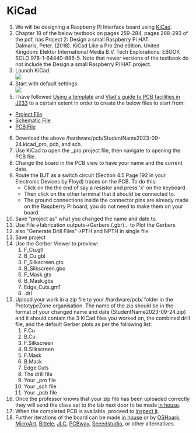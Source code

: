 # KiCad   
1. We will be designing a Raspberry Pi Interface board using [KiCad](https://www.kicad.org/).
2. Chapter 18 of the below textbook on pages 259-284, pages 268-293 of the pdf, has Project 2: Design a small Raspberry Pi HAT.
   Dalmaris, Peter. (2018). KiCad Like a Pro 2nd edition. United Kingdom: Elektor International Media B.V. Tech Explorations: EBOOK SOLO 978-1-64440-886-5. Note that newer versions of the textbook do not include the Design a small Raspberry Pi HAT project.   
3. Launch KiCad:   
![](media/1.png)
4. Start with default settings:   
![](media/2.png)
5. I have followed [Using a template](https://techexplorations.com/guides/kicad/3e/create-a-new-kicad-project-from-a-template/) and [Vlad's guide to PCB facilities in J233](PCBPrototypes.md) to a certain extent in order to create the below files to start from:
-   [Project File](/hardware/pcb/StudentName2023-09-24.kicad_pro)
-   [Schematic File](/hardware/pcb/StudentName2023-09-24.kicad_sch)
-   [PCB File](/hardware/pcb/StudentName2023-09-24.kicad_pcb)   
6. Download the above /hardware/pcb/StudentName2023-09-24.kicad_pro, pcb, and sch.
7. Use KiCad to open the _pro project file, then navigate to opening the PCB file.
8. Change the board in the PCB view to have your name and the current date.
9. Route the BJT as a switch circuit (Section 4.5 Page 192 in your Electronic Devices by Floyd) traces on the PCB. To do this:
   - Click on the the end of say a resistor and press 'x' on the keyboard.
   - Then click on the other terminal that it should be connected to.
   - The ground connections inside the connector pins are already made on the Raspberry Pi board, you do not need to make them on your board.
10. Save "project as" what you changed the name and date to.   
11. Use File->fabrication outputs->Gerbers (.gbr)... to Plot the Gerbers   
12. also "Generate Drill Files"->PTH and NPTH in single file   
13. Save project
14. Use the Gerber Viewer to preview:
    1. F_Cu.gtl
    2. B_Cu.gbl
    3. F_Silkscreen.gto
    4. B_Silkscreen.gbo
    5. F_Mask.gts
    6. B_Mask.gbs
    7. Edge_Cuts.gm1
    8. .drl    
15. Upload your work in a zip file to your /hardware/pcb/ folder in the PrototypeZone organisation. The name of the zip should be in the format of your changed name and date (StudentName2023-09-24.zip) and it should contain the 3 KiCad files you worked on, the combined drill file, and the default Gerber plots as per the following list:   
    1. F.Cu   
    2. B.Cu   
    3. F.Silkscreen   
    4. B.Silkscreen   
    5. F.Mask   
    6. B.Mask   
    7. Edge.Cuts   
    8. The drill file   
    9. Your _pro file   
    10. Your _sch file   
    11. Your _pcb file
16. Once the professor knows that your zip file has been uploaded correctly they will send the class set to the lab next door to be made [in house](/hardware/pcb/PCBPrototypes.md).
17. When the completed PCB is available, proceed to [inspect it](/hardware/pcb/inspection.md).
18. Further iterations of the board can be made [in house](/hardware/pcb/PCBPrototypes.md) or by [OSHpark](https://oshpark.com/),  [MicroArt](https://microart.pcborders.com/), [Bittele](https://onlinequote.7pcb.com/), [JLC](https://jlcpcb.com/), [PCBway](https://www.pcbway.com/QuickOrderOnline.aspx), [Seeedstudio](https://www.seeedstudio.com/fusion_pcb.html), or other alternatives.   









